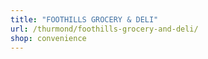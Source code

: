 ```yaml
---
title: "FOOTHILLS GROCERY & DELI"
url: /thurmond/foothills-grocery-and-deli/
shop: convenience
---
```

